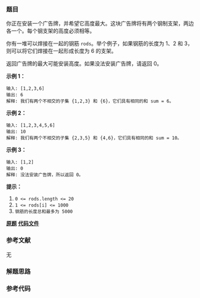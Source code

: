 ### 题目
你正在安装一个广告牌，并希望它高度最大。这块广告牌将有两个钢制支架，两边各一个。每个钢支架的高度必须相等。

你有一堆可以焊接在一起的钢筋 `rods`。举个例子，如果钢筋的长度为 1、2 和 3，则可以将它们焊接在一起形成长度为 6 的支架。

返回广告牌的最大可能安装高度。如果没法安装广告牌，请返回 0。



**示例 1：**

    
    
    输入: [1,2,3,6]
    输出: 6
    解释: 我们有两个不相交的子集 {1,2,3} 和 {6}，它们具有相同的和 sum = 6。
    

**示例 2：**

    
    
    输入: [1,2,3,4,5,6]
    输出: 10
    解释: 我们有两个不相交的子集 {2,3,5} 和 {4,6}，它们具有相同的和 sum = 10。

**示例 3：**

    
    
    输入: [1,2]
    输出: 0
    解释: 没法安装广告牌，所以返回 0。



**提示：**

  1. `0 <= rods.length <= 20`
  2. `1 <= rods[i] <= 1000`
  3. `钢筋的长度总和最多为 5000`

 **[原题](https://leetcode-cn.com/problems/tallest-billboard/)**    **[代码文件]()**


### 参考文献
无

### 解题思路




### 参考代码

```go


```




